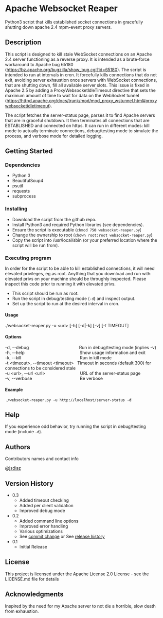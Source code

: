 # Apache Websocket Reaper

Python3 script that kills established socket connections in gracefully shutting down apache 2.4 mpm-event proxy servers.

## Description

This script is designed to kill stale WebSocket connections on an Apache 2.4 server functioning as a reverse proxy. It is intended as a brute-force workaround to Apache bug 65180 (https://bz.apache.org/bugzilla/show_bug.cgi?id=65180). The script is intended to run at intervals in cron. It forcefully kills connections that do not exit, avoiding server exhaustion once servers with WebSocket connections, that are shutting down, fill all available server slots. This issue is fixed in Apache 2.5 by adding a ProxyWebsocketIdleTimeout directive that sets the maximum amount of time to wait for data on the WebSocket tunnel (https://httpd.apache.org/docs/trunk/mod/mod_proxy_wstunnel.html#proxywebsocketidletimeout).

The script fetches the server-status page, parses it to find Apache servers that are in graceful shutdown. It then terminates all connections that are ESTABLISHED and connected on https. It can run in different modes: kill mode to actually terminate connections, debug/testing mode to simulate the process, and verbose mode for detailed logging.

## Getting Started

### Dependencies

* Python 3
* BeautifulSoup4
* psutil
* requests
* subprocess

### Installing

* Download the script from the github repo.
* Install Python3 and required Python libraries (see dependencies).
* Ensure the script is executable (`chmod 750 websocket-reaper.py`)
* Change the ownership to root (`chown root:root websocket-reaper.py`)
* Copy the script into /usr/local/sbin (or your preferred location where the script will be run from).

### Executing program

In order for the script to be able to kill established connections, it will need elevated privileges, eg as root. Anything that you download and run with elevated privs on your machine should be throughly inspected. Please inspect this code prior to running it with elevated privs.

* This script should be run as root.
* Run the script in debug/testing mode (`-d`) and inspect output.
* Set up the script to run at the desired interval in cron.


#### Usage
./websocket-reaper.py -u &lt;url&gt; [-h] [-d|-k] [-v] [-t TIMEOUT]


#### Options
-d, --debug                                          Run in debug/testing mode (inplies -v)  
-h, --help                                              Show usage information and exit  
-k, --kill                                                 Run in kill mode  
-t &lt;timeout&gt;, --timeout &lt;timeout&gt;   Timeout in seconds (default 300) for connections to be considered stale  
-u &lt;url&gt;, --url &lt;url&gt;                             URL of the server-status page  
-v, --verbose                                        Be verbose  


#### Example
```
./websocket-reaper.py -u http://localhost/server-status -d
```

## Help

If you experience odd behavior, try running the script in debug/testing mode (include `-d`).

## Authors

Contributors names and contact info

@[jsdiaz](https://github.com/jsdiaz)

## Version History

* 0.3
    * Added timeout checking
    * Added per client validation
    * Improved debug mode
* 0.2
    * Added command line options
    * Improved error handling
    * Various optimizations
    * See [commit change]() or See [release history]()
* 0.1
    * Initial Release

## License

This project is licensed under the Apache License 2.0 License - see the LICENSE.md file for details

## Acknowledgments
Inspired by the need for my Apache server to not die a horrible, slow death from exhaustion.
